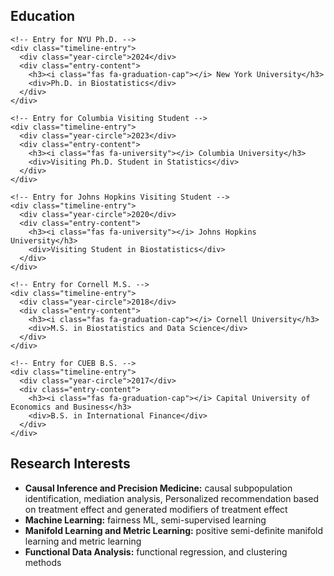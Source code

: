 <!-- ============================= -->
<!--       EDUCATION TIMELINE     -->
<!-- ============================= -->
<div class="container-flex">
  <div class="timeline-container">
    <h2>Education</h2>
    <div class="timeline-line"></div>

    <!-- Entry for NYU Ph.D. -->
    <div class="timeline-entry">
      <div class="year-circle">2024</div>
      <div class="entry-content">
        <h3><i class="fas fa-graduation-cap"></i> New York University</h3>
        <div>Ph.D. in Biostatistics</div>
      </div>
    </div>

    <!-- Entry for Columbia Visiting Student -->
    <div class="timeline-entry">
      <div class="year-circle">2023</div>
      <div class="entry-content">
        <h3><i class="fas fa-university"></i> Columbia University</h3>
        <div>Visiting Ph.D. Student in Statistics</div>
      </div>
    </div>

    <!-- Entry for Johns Hopkins Visiting Student -->
    <div class="timeline-entry">
      <div class="year-circle">2020</div>
      <div class="entry-content">
        <h3><i class="fas fa-university"></i> Johns Hopkins University</h3>
        <div>Visiting Student in Biostatistics</div>
      </div>
    </div>

    <!-- Entry for Cornell M.S. -->
    <div class="timeline-entry">
      <div class="year-circle">2018</div>
      <div class="entry-content">
        <h3><i class="fas fa-graduation-cap"></i> Cornell University</h3>
        <div>M.S. in Biostatistics and Data Science</div>
      </div>
    </div>

    <!-- Entry for CUEB B.S. -->
    <div class="timeline-entry">
      <div class="year-circle">2017</div>
      <div class="entry-content">
        <h3><i class="fas fa-graduation-cap"></i> Capital University of Economics and Business</h3>
        <div>B.S. in International Finance</div>
      </div>
    </div>
  </div>

  <!-- ============================= -->
  <!--       RESEARCH INTERESTS     -->
  <!-- ============================= -->
  <div class="research-interests">
    <h2>Research Interests</h2>
    <ul>
      <!-- Causal inference and precision medicine topics -->
      <li><strong>Causal Inference and Precision Medicine:</strong> causal subpopulation identification, mediation analysis, Personalized recommendation based on treatment effect and generated modifiers of treatment effect</li>
      <!-- Machine learning topics -->
      <li><strong>Machine Learning:</strong> fairness ML, semi-supervised learning</li>
      <!-- Manifold and metric learning topics -->
      <li><strong>Manifold Learning and Metric Learning:</strong> positive semi-definite manifold learning and metric learning</li>
      <!-- Functional data analysis topics -->
      <li><strong>Functional Data Analysis:</strong> functional regression, and clustering methods</li>
    </ul>
  </div>
</div>
